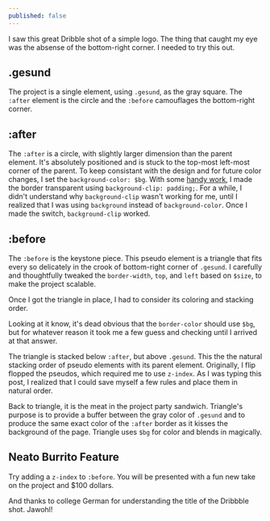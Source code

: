 ```yaml
---
published: false
---
```


I saw this great Dribble shot of a simple logo. The thing that caught my eye was the absense of the bottom-right corner. I needed to try this out. 

## .gesund
The project is a single element, using `.gesund`, as the gray square. The `:after` element is the circle and the `:before` camouflages the bottom-right corner.

## :after
The `:after` is a circle, with slightly larger dimension than the parent element. It's absolutely positioned and is stuck to the top-most left-most corner of the parent. To keep consistant with the design and for future color changes, I set the `background-color: $bg`. With some [handy work](http://css-tricks.com/transparent-borders-with-background-clip/), I made the border transparent using `background-clip: padding;`. For a while, I didn't understand why `background-clip` wasn't working for me, until I realized that I was using `background` instead of `background-color`. Once I made the switch, `background-clip` worked.

## :before
The `:before` is the keystone piece. This pseudo element is a triangle that fits every so delicately in the crook of bottom-right corner of `.gesund`. I carefully and thoughtfully tweaked the `border-width`, `top`, and `left` based on `$size`, to make the project scalable.

Once I got the triangle in place, I had to consider its coloring and stacking order.

Looking at it know, it's dead obvious that the `border-color` should use `$bg`, but for whatever reason it took me a few guess and checking until I arrived at that answer. 

The triangle is stacked below `:after`, but above `.gesund`. This the the natural stacking order of pseudo elements with its parent element. Originally, I flip flopped the pseudos, which required me to use `z-index`. As I was typing this post, I realized that I could save myself a few rules and place them in natural order.

Back to triangle, it is the meat in the project party sandwich. Triangle's purpose is to provide a buffer between the gray color of `.gesund` and to produce the same exact color of the `:after` border as it kisses the background of the page. Triangle uses `$bg` for color and blends in magically.

## Neato Burrito Feature
Try adding a `z-index` to `:before`. You will be presented with a fun new take on the project and $100 dollars.

And thanks to college German for understanding the title of the Dribbble shot. Jawohl!